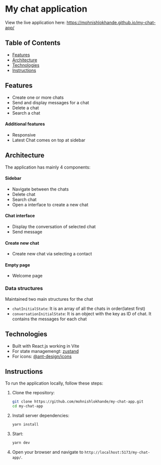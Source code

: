 # My chat application

View the live application here: https://mohnishlokhande.github.io/my-chat-app/

## Table of Contents

- [Features](#features)
- [Architecture](#architecture)
- [Technologies](#technologies)
- [Instructions](#instructions)

## Features

- Create one or more chats
- Send and display messages for a chat
- Delete a chat
- Search a chat

#### Additional features

- Responsive
- Latest Chat comes on top at sidebar

## Architecture

The application has mainly 4 components:

#### Sidebar

- Navigate between the chats
- Delete chat
- Search chat
- Open a interface to create a new chat

#### Chat interface

- Display the conversation of selected chat
- Send message

#### Create new chat

- Create new chat via selecting a contact

#### Empty page

- Welcome page

### Data structures

Maintained two main structures for the chat

- `chatInitialState`: It is an array of all the chats in order(latest first)
- `conversationInitialState`: It is an object with the key as ID of chat. It contains the messages for each chat

## Technologies

- Built with React.js working in Vite
- For state managemengt: [zustand](https://zustand-demo.pmnd.rs/)
- For icons: [@ant-design/icons](https://ant.design/components/icon)

## Instructions

To run the application locally, follow these steps:

1. Clone the repository:

   ```sh
   git clone https://github.com/mohnishlokhande/my-chat-app.git
   cd my-chat-app
   ```

2. Install server dependencies:

   ```sh
   yarn install
   ```

3. Start:
   ```sh
   yarn dev
   ```
4. Open your browser and navigate to `http://localhost:5173/my-chat-app/`.
